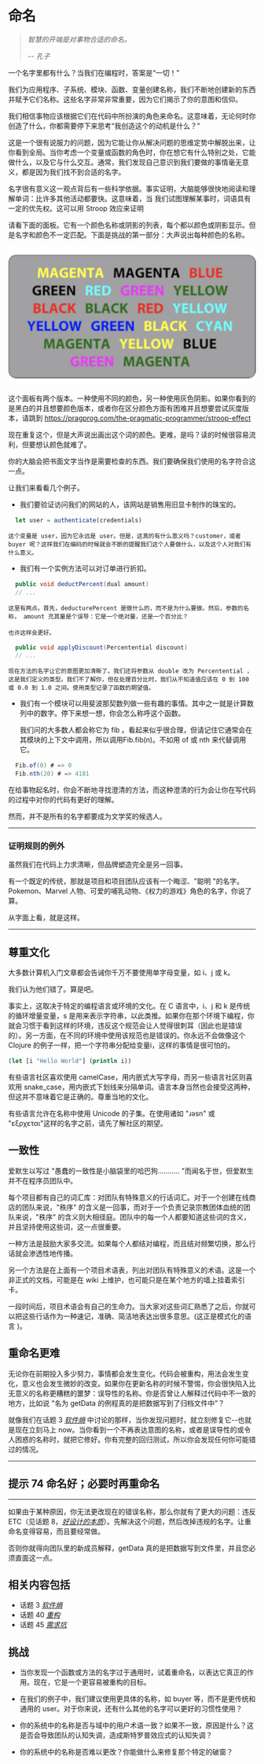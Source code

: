 # 命名
<!-- 2020.04.22 -->

> _智慧的开端是对事物合适的命名。_
>
> _-- 孔子_

一个名字里都有什么？当我们在编程时，答案是“一切！”

我们为应用程序、子系统、模块、函数、变量创建名称，我们不断地创建新的东西并赋予它们名称。这些名字非常非常重要，因为它们揭示了你的意图和信仰。

我们相信事物应该根据它们在代码中所扮演的角色来命名。这意味着，无论何时你创造了什么，你都需要停下来思考“我创造这个的动机是什么？”

这是一个很有说服力的问题，因为它能让你从解决问题的思维定势中解脱出来，让你看到全局。当你考虑一个变量或函数的角色时，你在想它有什么特别之处，它能做什么，以及它与什么交互。通常，我们发现自己意识到我们要做的事情毫无意义，都是因为我们找不到合适的名字。

名字很有意义这一观点背后有一些科学依据。事实证明，大脑能够很快地阅读和理解单词：比许多其他活动都要快。这意味着，当
我们试图理解某事时，词语具有一定的优先权。这可以用 Stroop 效应来证明

请看下面的面板。它有一个颜色名称或阴影的列表，每个都以颜色或阴影显示。但是名字和颜色不一定匹配。下面是挑战的第一部分：大声说出每种颜色的名称。

![stroop](../assets/topic44_1.png)

这个面板有两个版本。一种使用不同的颜色，另一种使用灰色阴影。如果你看到的是黑白的并且想要颜色版本，或者你在区分颜色方面有困难并且想要尝试灰度版本，请跳到 https://pragprog.com/the-pragmatic-programmer/stroop-effect

现在重复这个，但是大声说出画出这个词的颜色。更难，是吗？读的时候很容易流利，但要想认颜色就难了。

你的大脑会把书面文字当作是需要检查的东西。我们要确保我们使用的名字符合这一点。

让我们来看看几个例子。

- 我们要验证访问我们的网站的人，该网站是销售用旧显卡制作的珠宝的。

```js
  let user = authenticate(credentials)
```

    这个变量是 user，因为它永远是 user。但是，这真的有什么意义吗？customer，或者 buyer 呢？这样我们在编码的时候就会不断的提醒我们这个人要做什么，以及这个人对我们有什么意义。

- 我们有一个实例方法可以对订单进行折扣。

```java
  public void deductPercent(dual amount)
  // ...
```

    这里有两点。首先，deducturePercent 是做什么的，而不是为什么要做。然后，参数的名称， amount 充其量是个误导：它是一个绝对量，还是一个百分比？

    也许这样会更好。

```java
  public void applyDiscount(Percentential discount)
  // ...
```

    现在方法的名字让它的意图更加清晰了。我们还将参数从 double 改为 Percentential ，这是我们定义的类型。我们不了解你，但在处理百分比时，我们从不知道值应该在 0 到 100 或 0.0 到 1.0 之间。使用类型记录了函数的期望值。

- 我们有一个模块可以用斐波那契数列做一些有趣的事情。其中之一就是计算数列中的数字。停下来想一想，你会怎么称呼这个函数。

    我们问的大多数人都会称它为 fib 。看起来似乎很合理，但请记住它通常会在其模块的上下文中调用，所以调用Fib.fib(n)。不如用 of 或 nth 来代替调用它。

```java
  Fib.of(0) # => 0
  Fib.nth(20) # => 4181
```

在给事物起名时，你会不断地寻找澄清的方法，而这种澄清的行为会让你在写代码的过程中对你的代码有更好的理解。

然而，并不是所有的名字都要成为文学奖的候选人。

---
### 证明规则的例外
虽然我们在代码上力求清晰，但品牌塑造完全是另一回事。

有一个既定的传统，那就是项目和项目团队应该有一个晦涩、"聪明 "的名字。Pokemon、Marvel 人物、可爱的哺乳动物、《权力的游戏》角色的名字，你说了算。

从字面上看，就是这样。

---

## 尊重文化
大多数计算机入门文章都会告诫你千万不要使用单字母变量，如 i、j 或 k。

我们认为他们错了。算是吧。

事实上，这取决于特定的编程语言或环境的文化。在 C 语言中，i、j 和 k 是传统的循环增量变量，s 是用来表示字符串，以此类推。如果你在那个环境下编程，你就会习惯于看到这样的环境，违反这个规范会让人觉得很刺耳（因此也是错误的）。另一方面，在不同的环境中使用该规范也是错误的。你永远不会做像这个 Clojure 的例子一样，把一个字符串分配给变量i，这样的事情是很可怕的。

```clojure
(let [i "Hello World"] (println i))
```

有些语言社区喜欢使用 camelCase，用内嵌式大写字母，而另一些语言社区则喜欢用 snake_case，用内嵌式下划线来分隔单词。语言本身当然也会接受这两种，但这并不意味着它是正确的。尊重当地的文化。

有些语言允许在名称中使用 Unicode 的子集。在使用诸如 "ɹǝsn" 或 "εξρχεται"这样的名字之前，请先了解社区的期望。

## 一致性
爱默生以写过 "愚蠢的一致性是小脑袋里的哈巴狗........... "而闻名于世，但爱默生并不在程序员团队中。

每个项目都有自己的词汇库：对团队有特殊意义的行话词汇。对于一个创建在线商店的团队来说，"秩序" 的含义是一回事，而对于一个负责记录宗教团体血统的团队来说，"秩序" 的含义则大相径庭。团队中的每一个人都要知道这些词的含义，并且坚持使用这些词，这一点很重要。

一种方法是鼓励大家多交流。如果每个人都结对编程，而且结对频繁切换，那么行话就会渗透性地传播。

另一个方法是在上面有一个项目术语表，列出对团队有特殊意义的术语。这是一个非正式的文档，可能是在 wiki 上维护，也可能只是在某个地方的墙上挂着索引卡。

一段时间后，项目术语会有自己的生命力。当大家对这些词汇熟悉了之后，你就可以把这些行话作为一种速记，准确、简洁地表达出很多意思。(这正是模式化的语言 )。

## 重命名更难
无论你在前期投入多少努力，事情都会发生变化。代码会被重构，用法会发生变化，意义也会发生微妙的改变。如果你在更新名称的时候不警惕，你会很快陷入比无意义的名称更糟糕的噩梦：误导性的名称。你是否曾让人解释过代码中不一致的地方，比如说 "名为 getData 的例程真的是把数据写到了归档文件中"？

就像我们在话题 3 [_软件熵_](../Chapter1/软件熵.md) 中讨论的那样，当你发现问题时，就立刻修复它--也就是现在立刻马上 now。当你看到一个不再表达意图的名称，或者是误导性的或令人困惑的名称时，就把它修好。你有完整的回归测试，所以你会发现任何你可能错过的情况。

---
## 提示 74 命名好；必要时再重命名
---

如果由于某种原因，你无法更改现在的错误名称，那么你就有了更大的问题：违反 ETC（见话题 8，[_好设计的本质_](../Chapter2/好设计的本质.md)）。先解决这个问题，然后改掉违规的名字。让重命名变得容易，而且要经常做。

否则你就得向团队里的新成员解释，getData 真的是把数据写到文件里，并且您必须直面这一点。

## 相关内容包括
- 话题 3  [_软件熵_](../Chapter1/软件熵.md)
- 话题 40 [_重构_](./重构.md)
- 话题 45 [_需求坑_](../Chapter8/需求坑.md)

## 挑战
- 当你发现一个函数或方法的名字过于通用时，试着重命名，以表达它真正的作用。现在，它是一个更容易被重构的目标。

- 在我们的例子中，我们建议使用更具体的名称，如 buyer 等，而不是更传统和通用的 user。对于你来说，还有什么其他的名字可以更好的习惯性使用？

- 你的系统中的名称是否与域中的用户术语一致？如果不一致，原因是什么？这是否会导致团队的认知失调，造成斯特罗普效应式的认知失调？

- 你的系统中的名称是否难以更改？你能做什么来修复那个特定的破窗？

